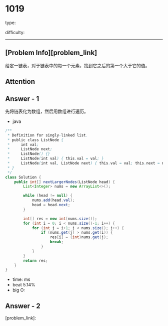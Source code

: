 
# 1019
type:

difficulty:

---

## [Problem Info][problem_link]
给定一链表，对于链表中的每一个元素，找到它之后的第一个大于它的值。

## Attention

## Answer - 1
先将链表化为数组，然后用数组进行遍历。

- java
```java
/**
 * Definition for singly-linked list.
 * public class ListNode {
 *     int val;
 *     ListNode next;
 *     ListNode() {}
 *     ListNode(int val) { this.val = val; }
 *     ListNode(int val, ListNode next) { this.val = val; this.next = next; }
 * }
 */
class Solution {
    public int[] nextLargerNodes(ListNode head) {
        List<Integer> nums = new ArrayList<>();

        while (head != null) {
            nums.add(head.val);
            head = head.next;
        }

        int[] res = new int[nums.size()];
        for (int i = 0; i < nums.size()-1; i++) {
            for (int j = i+1; j < nums.size(); j++) {
                if (nums.get(j) > nums.get(i)) {
                    res[i] = (int)nums.get(j);
                    break;
                }
            }
        }
        return res;
    }
}
```

- time: ms
- beat 5.14%
- big O:

## Answer - 2

[problem_link]:

